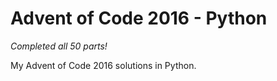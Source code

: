 # Advent of Code 2016 - Python

*Completed all 50 parts!*

My Advent of Code 2016 solutions in Python.
